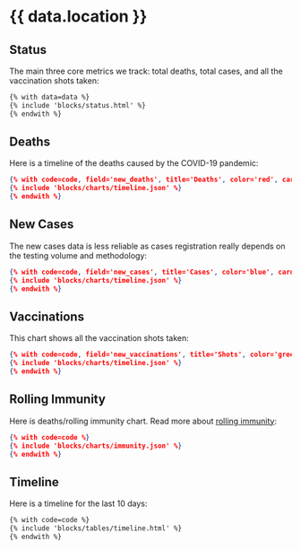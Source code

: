 # {{ data.location }}

## Status

The main three core metrics we track: total deaths, total cases, and all the vaccination shots taken:

```html markup
{% with data=data %}
{% include 'blocks/status.html' %}
{% endwith %}
```

## Deaths

Here is a timeline of the deaths caused by the COVID-19 pandemic:

```json chart card
{% with code=code, field='new_deaths', title='Deaths', color='red', card=True %}
{% include 'blocks/charts/timeline.json' %}
{% endwith %}
```

## New Cases

The new cases data is less reliable as cases registration really depends on the testing volume and methodology:

```json chart card
{% with code=code, field='new_cases', title='Cases', color='blue', card=True %}
{% include 'blocks/charts/timeline.json' %}
{% endwith %}
```

## Vaccinations

This chart shows all the vaccination shots taken:

```json chart card
{% with code=code, field='new_vaccinations', title='Shots', color='green', card=True %}
{% include 'blocks/charts/timeline.json' %}
{% endwith %}
```

## Rolling Immunity

Here is deaths/rolling immunity chart. Read more about [rolling immunity](immunity.md):

```json chart card
{% with code=code %}
{% include 'blocks/charts/immunity.json' %}
{% endwith %}
```

## Timeline

Here is a timeline for the last 10 days:

```html markup
{% with code=code %}
{% include 'blocks/tables/timeline.html' %}
{% endwith %}
```
